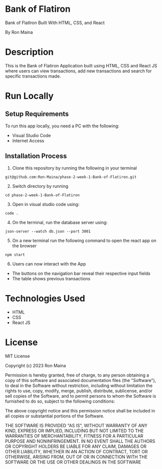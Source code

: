 # Bank of Flatiron
Bank of FlatIron Built With HTML, CSS, and React

By Ron Maina

# Description
This is the Bank of Flatiron Application built using HTML, CSS and React JS where users can view transactions, add new transactions and search for specific transactions made.

# Run Locally
## Setup Requirements
To run this app locally, you need a PC with the following:
* Visual Studio Code
* Internet Access

## Installation Process
1. Clone this repository by running the following in your terminal
```
git@github.com:Ron-Maina/phase-2-week-1-Bank-of-Flatiron.git
```
2. Switch directory by running
```
cd phase-2-week-1-Bank-of-Flatiron
```
3. Open in visual studio code using:
```
code .
```
4. On the terminal, run the database server using:
```
json-server --watch db.json --port 3001
```
5. On a new terminal run the following command to open the react app on the browser
```
npm start
```
6. Users can now interact with the App
* The buttons on the navigation bar reveal their respective input fields
* The table shows previous transactions

# Technologies Used
* HTML
* CSS
* React JS

# License
MIT License

Copyright (c) 2023 Ron Maina

Permission is hereby granted, free of charge, to any person obtaining a copy of this software and associated documentation files (the "Software"), to deal in the Software without restriction, including without limitation the rights to use, copy, modify, merge, publish, distribute, sublicense, and/or sell copies of the Software, and to permit persons to whom the Software is furnished to do so, subject to the following conditions:

The above copyright notice and this permission notice shall be included in all copies or substantial portions of the Software.

THE SOFTWARE IS PROVIDED "AS IS", WITHOUT WARRANTY OF ANY KIND, EXPRESS OR IMPLIED, INCLUDING BUT NOT LIMITED TO THE WARRANTIES OF MERCHANTABILITY, FITNESS FOR A PARTICULAR PURPOSE AND NONINFRINGEMENT. IN NO EVENT SHALL THE AUTHORS OR COPYRIGHT HOLDERS BE LIABLE FOR ANY CLAIM, DAMAGES OR OTHER LIABILITY, WHETHER IN AN ACTION OF CONTRACT, TORT OR OTHERWISE, ARISING FROM, OUT OF OR IN CONNECTION WITH THE SOFTWARE OR THE USE OR OTHER DEALINGS IN THE SOFTWARE